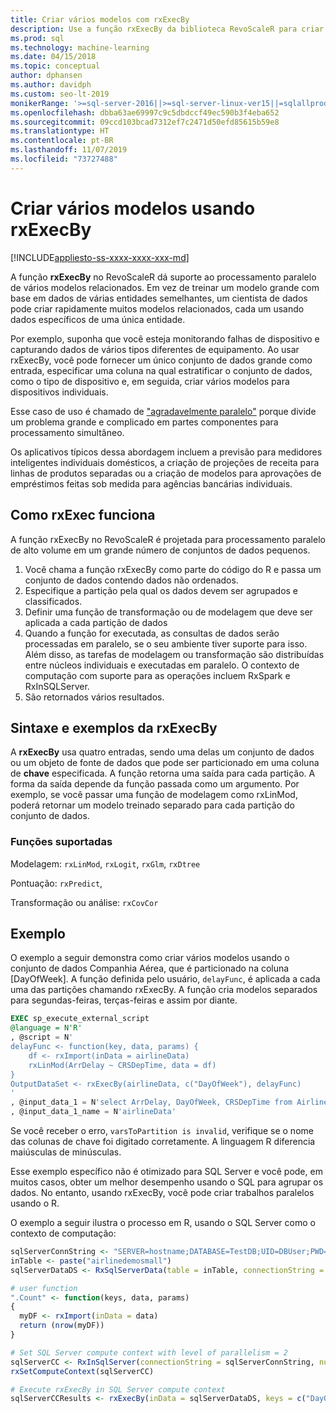 ```yaml
---
title: Criar vários modelos com rxExecBy
description: Use a função rxExecBy da biblioteca RevoScaleR para criar vários minimodelos em dados de computador armazenados no SQL Server.
ms.prod: sql
ms.technology: machine-learning
ms.date: 04/15/2018
ms.topic: conceptual
author: dphansen
ms.author: davidph
ms.custom: seo-lt-2019
monikerRange: '>=sql-server-2016||>=sql-server-linux-ver15||=sqlallproducts-allversions'
ms.openlocfilehash: dbba63ae69997c9c5dbdccf49ec590b3f4eba652
ms.sourcegitcommit: 09ccd103bcad7312ef7c2471d50efd85615b59e8
ms.translationtype: HT
ms.contentlocale: pt-BR
ms.lasthandoff: 11/07/2019
ms.locfileid: "73727488"
---
```

# <a name="creating-multiple-models-using-rxexecby"></a>Criar vários modelos usando rxExecBy
[!INCLUDE[appliesto-ss-xxxx-xxxx-xxx-md](../../includes/appliesto-ss-xxxx-xxxx-xxx-md.md)]

A função **rxExecBy** no RevoScaleR dá suporte ao processamento paralelo de vários modelos relacionados. Em vez de treinar um modelo grande com base em dados de várias entidades semelhantes, um cientista de dados pode criar rapidamente muitos modelos relacionados, cada um usando dados específicos de uma única entidade. 

Por exemplo, suponha que você esteja monitorando falhas de dispositivo e capturando dados de vários tipos diferentes de equipamento. Ao usar rxExecBy, você pode fornecer um único conjunto de dados grande como entrada, especificar uma coluna na qual estratificar o conjunto de dados, como o tipo de dispositivo e, em seguida, criar vários modelos para dispositivos individuais.

Esse caso de uso é chamado de ["agradavelmente paralelo"](https://en.wikipedia.org/wiki/Embarrassingly_parallel) porque divide um problema grande e complicado em partes componentes para processamento simultâneo.

Os aplicativos típicos dessa abordagem incluem a previsão para medidores inteligentes individuais domésticos, a criação de projeções de receita para linhas de produtos separadas ou a criação de modelos para aprovações de empréstimos feitas sob medida para agências bancárias individuais.

## <a name="how-rxexec-works"></a>Como rxExec funciona

A função rxExecBy no RevoScaleR é projetada para processamento paralelo de alto volume em um grande número de conjuntos de dados pequenos.

1. Você chama a função rxExecBy como parte do código do R e passa um conjunto de dados contendo dados não ordenados.
2. Especifique a partição pela qual os dados devem ser agrupados e classificados.
3. Definir uma função de transformação ou de modelagem que deve ser aplicada a cada partição de dados
4. Quando a função for executada, as consultas de dados serão processadas em paralelo, se o seu ambiente tiver suporte para isso. Além disso, as tarefas de modelagem ou transformação são distribuídas entre núcleos individuais e executadas em paralelo. O contexto de computação com suporte para as operações incluem RxSpark e RxInSQLServer.
5. São retornados vários resultados.

## <a name="rxexecby-syntax-and-examples"></a>Sintaxe e exemplos da rxExecBy

A **rxExecBy** usa quatro entradas, sendo uma delas um conjunto de dados ou um objeto de fonte de dados que pode ser particionado em uma coluna de **chave** especificada. A função retorna uma saída para cada partição. A forma da saída depende da função passada como um argumento. Por exemplo, se você passar uma função de modelagem como rxLinMod, poderá retornar um modelo treinado separado para cada partição do conjunto de dados.

### <a name="supported-functions"></a>Funções suportadas

Modelagem: `rxLinMod`, `rxLogit`, `rxGlm`, `rxDtree`

Pontuação: `rxPredict`,

Transformação ou análise: `rxCovCor`

## <a name="example"></a>Exemplo

O exemplo a seguir demonstra como criar vários modelos usando o conjunto de dados Companhia Aérea, que é particionado na coluna [DayOfWeek]. A função definida pelo usuário, `delayFunc`, é aplicada a cada uma das partições chamando rxExecBy. A função cria modelos separados para segundas-feiras, terças-feiras e assim por diante.

```sql
EXEC sp_execute_external_script
@language = N'R'
, @script = N'
delayFunc <- function(key, data, params) { 
    df <- rxImport(inData = airlineData) 
    rxLinMod(ArrDelay ~ CRSDepTime, data = df) 
} 
OutputDataSet <- rxExecBy(airlineData, c("DayOfWeek"), delayFunc)
'
, @input_data_1 = N'select ArrDelay, DayOfWeek, CRSDepTime from AirlineDemoSmall]'
, @input_data_1_name = N'airlineData'

```

Se você receber o erro, `varsToPartition is invalid`, verifique se o nome das colunas de chave foi digitado corretamente. A linguagem R diferencia maiúsculas de minúsculas.

Esse exemplo específico não é otimizado para SQL Server e você pode, em muitos casos, obter um melhor desempenho usando o SQL para agrupar os dados. No entanto, usando rxExecBy, você pode criar trabalhos paralelos usando o R.

O exemplo a seguir ilustra o processo em R, usando o SQL Server como o contexto de computação:

```R
sqlServerConnString <- "SERVER=hostname;DATABASE=TestDB;UID=DBUser;PWD=Password;"
inTable <- paste("airlinedemosmall")
sqlServerDataDS <- RxSqlServerData(table = inTable, connectionString = sqlServerConnString)

# user function
".Count" <- function(keys, data, params)
{
  myDF <- rxImport(inData = data)
  return (nrow(myDF))
}

# Set SQL Server compute context with level of parallelism = 2
sqlServerCC <- RxInSqlServer(connectionString = sqlServerConnString, numTasks = 4)
rxSetComputeContext(sqlServerCC)

# Execute rxExecBy in SQL Server compute context
sqlServerCCResults <- rxExecBy(inData = sqlServerDataDS, keys = c("DayOfWeek"), func = .Count)
```


